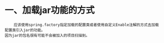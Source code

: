 # 一、加载jar功能的方式
```text
    应该使用spring.factory指定加载的配置类或者使用自定义Enable注解的方式去加载配置类引入jar的功能。
因为jar的包名很有可能不会被加入的项目扫描到。
```